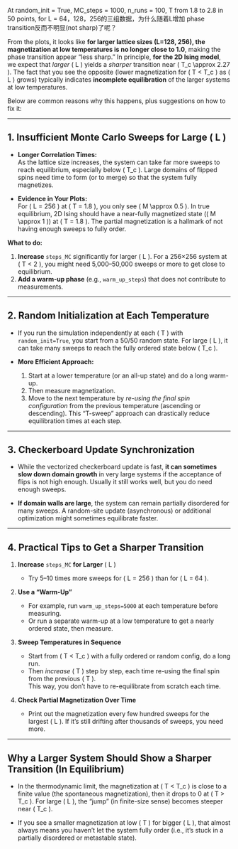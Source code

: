 At random_init = True, MC_steps = 1000, n_runs = 100, T from 1.8 to 2.8 in 50 points, for L = 64，128，256的三组数据，为什么随着L增加 phase transition反而不明显(not sharp)了呢？


From the plots, it looks like **for larger lattice sizes (L=128, 256), the magnetization at low temperatures is no longer close to 1.0**, making the phase transition appear “less sharp.” In principle, **for the 2D Ising model**, we expect that *larger* \( L \) yields a *sharper* transition near \( T_c \approx 2.27 \). The fact that you see the opposite (lower magnetization for \( T < T_c \) as \( L \) grows) typically indicates **incomplete equilibration** of the larger systems at low temperatures.

Below are common reasons why this happens, plus suggestions on how to fix it:

---

## 1. Insufficient Monte Carlo Sweeps for Large \( L \)

- **Longer Correlation Times:**  
  As the lattice size increases, the system can take far more sweeps to reach equilibrium, especially below \( T_c \). Large domains of flipped spins need time to form (or to merge) so that the system fully magnetizes.

- **Evidence in Your Plots:**  
  For \( L = 256 \) at \( T = 1.8 \), you only see \( M \approx 0.5 \). In true equilibrium, 2D Ising should have a near-fully magnetized state (\( M \approx 1 \)) at \( T = 1.8 \). The partial magnetization is a hallmark of not having enough sweeps to fully order.

**What to do:**

1. **Increase** `steps_MC` significantly for larger \( L \). For a 256×256 system at \( T < 2 \), you might need 5,000–50,000 sweeps or more to get close to equilibrium.  
2. **Add a warm-up phase** (e.g., `warm_up_steps`) that does not contribute to measurements.

---

## 2. Random Initialization at Each Temperature

- If you run the simulation independently at each \( T \) with `random_init=True`, you start from a 50/50 random state. For large \( L \), it can take many sweeps to reach the fully ordered state below \( T_c \).

- **More Efficient Approach:**
  1. Start at a lower temperature (or an all-up state) and do a long warm-up.
  2. Then measure magnetization.
  3. Move to the next temperature by *re-using the final spin configuration* from the previous temperature (ascending or descending). This “T-sweep” approach can drastically reduce equilibration times at each step.

---

## 3. Checkerboard Update Synchronization

- While the vectorized checkerboard update is fast, **it can sometimes slow down domain growth** in very large systems if the acceptance of flips is not high enough. Usually it still works well, but you do need enough sweeps.

- **If domain walls are large**, the system can remain partially disordered for many sweeps. A random-site update (asynchronous) or additional optimization might sometimes equilibrate faster.

---

## 4. Practical Tips to Get a Sharper Transition

1. **Increase** `steps_MC` **for Larger** \( L \)  
   - Try 5–10 times more sweeps for \( L = 256 \) than for \( L = 64 \).

2. **Use a “Warm-Up”**  
   - For example, run `warm_up_steps=5000` at each temperature before measuring.  
   - Or run a separate warm-up at a low temperature to get a nearly ordered state, then measure.

3. **Sweep Temperatures in Sequence**  
   - Start from \( T < T_c \) with a fully ordered or random config, do a long run.  
   - Then *increase* \( T \) step by step, each time re-using the final spin from the previous \( T \).  
     This way, you don’t have to re-equilibrate from scratch each time.

4. **Check Partial Magnetization Over Time**  
   - Print out the magnetization every few hundred sweeps for the largest \( L \). If it’s still drifting after thousands of sweeps, you need more.

---

## Why a Larger System Should Show a Sharper Transition (In Equilibrium)

- In the thermodynamic limit, the magnetization at \( T < T_c \) is close to a finite value (the spontaneous magnetization), then it drops to 0 at \( T > T_c \). For large \( L \), the “jump” (in finite-size sense) becomes steeper near \( T_c \).

- If you see a smaller magnetization at low \( T \) for bigger \( L \), that almost always means you haven’t let the system fully order (i.e., it’s stuck in a partially disordered or metastable state).
